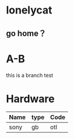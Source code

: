 # lonelycat
## go home？
# A-B
this is a branch test

# Hardware
| Name | type | Code |
|---|---|---|
| sony | gb | otl |
